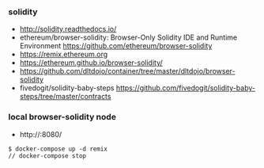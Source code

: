 ### solidity

* http://solidity.readthedocs.io/
* ethereum/browser-solidity: Browser-Only Solidity IDE and Runtime Environment https://github.com/ethereum/browser-solidity
* https://remix.ethereum.org
* https://ethereum.github.io/browser-solidity/
* https://github.com/dltdojo/container/tree/master/dltdojo/browser-solidity
* fivedogit/solidity-baby-steps https://github.com/fivedogit/solidity-baby-steps/tree/master/contracts

### local browser-solidity node

* http://<VMIP>:8080/

```
$ docker-compose up -d remix
// docker-compose stop
```